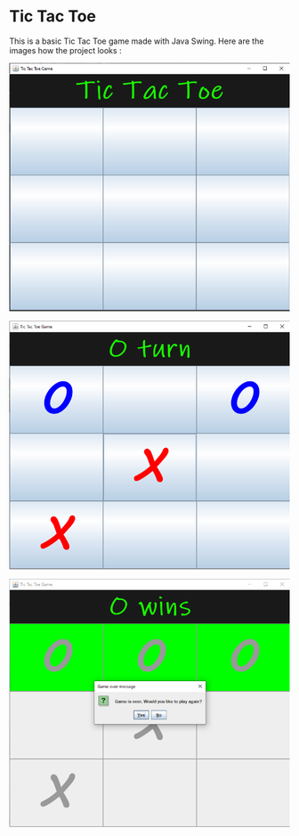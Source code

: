 # Tic Tac Toe

This is a basic Tic Tac Toe game made with Java Swing. Here are the images how the project looks :

![Game State](https://github.com/dogukanteber/tic-tac-toe/blob/master/src/photos/tictactoe1.png)


![Play State](https://github.com/dogukanteber/tic-tac-toe/blob/master/src/photos/tictactoe2.png)


![End State](https://github.com/dogukanteber/tic-tac-toe/blob/master/src/photos/tictactoe3.png)

